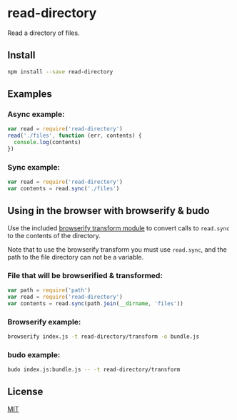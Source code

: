 # read-directory

Read a directory of files.

## Install

```bash
npm install --save read-directory
```

## Examples

### Async example:

```js
var read = require('read-directory')
read('./files', function (err, contents) {
  console.log(contents)
})
```

### Sync example:

```js
var read = require('read-directory')
var contents = read.sync('./files')
```

## Using in the browser with browserify & budo

Use the included [browserify transform module](transform.js) to convert calls to `read.sync` to the contents of the directory.

Note that to use the browserify transform you must use `read.sync`, and the path to the file directory can not be a variable.

### File that will be browserified & transformed:

```js
var path = require('path')
var read = require('read-directory')
var contents = read.sync(path.join(__dirname, 'files'))
```

### Browserify example:

```bash
browserify index.js -t read-directory/transform -o bundle.js 
```

### budo example:

```bash
budo index.js:bundle.js -- -t read-directory/transform
```

## License
[MIT](LICENSE.md)
